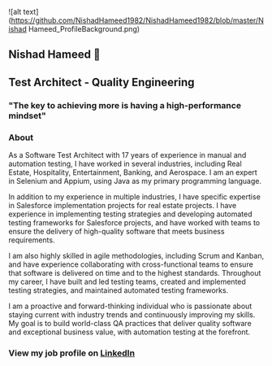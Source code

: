 
![alt text](https://github.com/NishadHameed1982/NishadHameed1982/blob/master/Nishad Hameed_ProfileBackground.png)


## Nishad Hameed 👋
## Test Architect - Quality Engineering


### "The key to achieving more is having a high-performance mindset"

### About
As a Software Test Architect with 17 years of experience in manual and automation testing, I have worked in several industries, including Real Estate, Hospitality, Entertainment, Banking, and Aerospace. I am an expert in Selenium and Appium, using Java as my primary programming language.

In addition to my experience in multiple industries, I have specific expertise in Salesforce implementation projects for real estate projects. I have experience in implementing testing strategies and developing automated testing frameworks for Salesforce projects, and have worked with teams to ensure the delivery of high-quality software that meets business requirements.

I am also highly skilled in agile methodologies, including Scrum and Kanban, and have experience collaborating with cross-functional teams to ensure that software is delivered on time and to the highest standards. Throughout my career, I have built and led testing teams, created and implemented testing strategies, and maintained automated testing frameworks.

I am a proactive and forward-thinking individual who is passionate about staying current with industry trends and continuously improving my skills. My goal is to build world-class QA practices that deliver quality software and exceptional business value, with automation testing at the forefront.

[LinkedIn]: https://www.linkedin.com/in/nishad-hameed-31745547/
### View my job profile on [LinkedIn]
